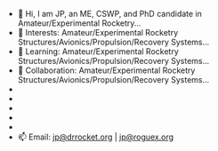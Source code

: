- 👋 Hi, I am JP, an ME, CSWP, and PhD candidate in Amateur/Experimental Rocketry...
- 👀 Interests: Amateur/Experimental Rocketry Structures/Avionics/Propulsion/Recovery Systems...
- 🌱 Learning: Amateur/Experimental Rocketry Structures/Avionics/Propulsion/Recovery Systems...
- 💞️ Collaboration: Amateur/Experimental Rocketry Structures/Avionics/Propulsion/Recovery Systems...
-
-
-
-
-
- 📫 Email: jp@drrocket.org | jp@roguex.org
